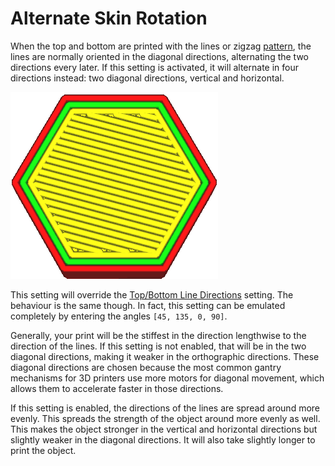 Alternate Skin Rotation
====
When the top and bottom are printed with the lines or zigzag [pattern](top_bottom_pattern.md), the lines are normally oriented in the diagonal directions, alternating the two directions every later. If this setting is activated, it will alternate in four directions instead: two diagonal directions, vertical and horizontal.

![Alternating four directions](images/skin_alternate_rotation.gif)

This setting will override the [Top/Bottom Line Directions](skin_angles.md) setting. The behaviour is the same though. In fact, this setting can be emulated completely by entering the angles `[45, 135, 0, 90]`.

Generally, your print will be the stiffest in the direction lengthwise to the direction of the lines. If this setting is not enabled, that will be in the two diagonal directions, making it weaker in the orthographic directions. These diagonal directions are chosen because the most common gantry mechanisms for 3D printers use more motors for diagonal movement, which allows them to accelerate faster in those directions.

If this setting is enabled, the directions of the lines are spread around more evenly. This spreads the strength of the object around more evenly as well. This makes the object stronger in the vertical and horizontal directions but slightly weaker in the diagonal directions. It will also take slightly longer to print the object.